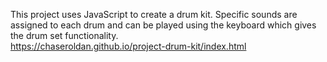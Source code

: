 This project uses JavaScript to create a drum kit. Specific sounds are assigned to each drum and can be played using the keyboard which gives the drum set functionality.  
https://chaseroldan.github.io/project-drum-kit/index.html

